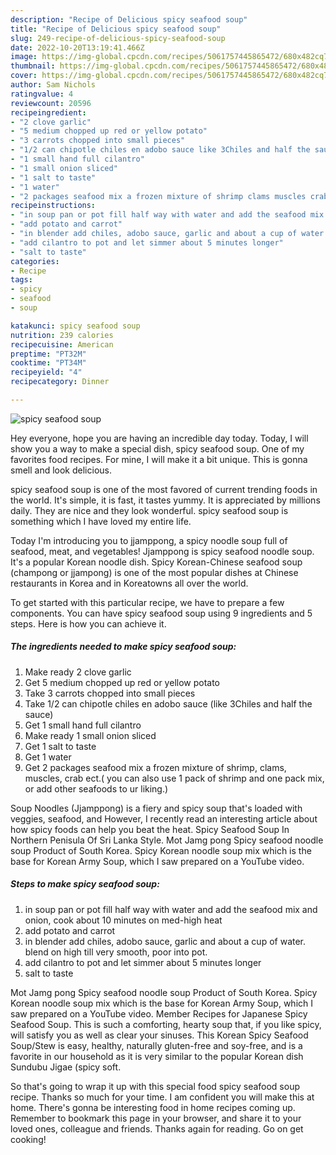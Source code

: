 ```yaml
---
description: "Recipe of Delicious spicy seafood soup"
title: "Recipe of Delicious spicy seafood soup"
slug: 249-recipe-of-delicious-spicy-seafood-soup
date: 2022-10-20T13:19:41.466Z
image: https://img-global.cpcdn.com/recipes/5061757445865472/680x482cq70/spicy-seafood-soup-recipe-main-photo.jpg
thumbnail: https://img-global.cpcdn.com/recipes/5061757445865472/680x482cq70/spicy-seafood-soup-recipe-main-photo.jpg
cover: https://img-global.cpcdn.com/recipes/5061757445865472/680x482cq70/spicy-seafood-soup-recipe-main-photo.jpg
author: Sam Nichols
ratingvalue: 4
reviewcount: 20596
recipeingredient:
- "2 clove garlic"
- "5 medium chopped up red or yellow potato"
- "3 carrots chopped into small pieces"
- "1/2 can chipotle chiles en adobo sauce like 3Chiles and half the sauce"
- "1 small hand full cilantro"
- "1 small onion sliced"
- "1 salt to taste"
- "1 water"
- "2 packages seafood mix a frozen mixture of shrimp clams muscles crab ect you can also use 1 pack of shrimp and one pack mix or add other seafoods to ur liking"
recipeinstructions:
- "in soup pan or pot fill half way with water and add the seafood mix and onion, cook about 10 minutes on med-high heat"
- "add potato and carrot"
- "in blender add chiles, adobo sauce, garlic and about a cup of water. blend on high till very smooth, poor into pot."
- "add cilantro to pot and let simmer about 5 minutes longer"
- "salt to taste"
categories:
- Recipe
tags:
- spicy
- seafood
- soup

katakunci: spicy seafood soup 
nutrition: 239 calories
recipecuisine: American
preptime: "PT32M"
cooktime: "PT34M"
recipeyield: "4"
recipecategory: Dinner

---
```



![spicy seafood soup](https://img-global.cpcdn.com/recipes/5061757445865472/680x482cq70/spicy-seafood-soup-recipe-main-photo.jpg)

Hey everyone, hope you are having an incredible day today. Today, I will show you a way to make a special dish, spicy seafood soup. One of my favorites food recipes. For mine, I will make it a bit unique. This is gonna smell and look delicious.

spicy seafood soup is one of the most favored of current trending foods in the world. It's simple, it is fast, it tastes yummy. It is appreciated by millions daily. They are nice and they look wonderful. spicy seafood soup is something which I have loved my entire life.

Today I&#39;m introducing you to jjamppong, a spicy noodle soup full of seafood, meat, and vegetables! Jjamppong is spicy seafood noodle soup. It&#39;s a popular Korean noodle dish. Spicy Korean-Chinese seafood soup (champong or jjampong) is one of the most popular dishes at Chinese restaurants in Korea and in Koreatowns all over the world.


To get started with this particular recipe, we have to prepare a few components. You can have spicy seafood soup using 9 ingredients and 5 steps. Here is how you can achieve it.

<!--inarticleads1-->

##### The ingredients needed to make spicy seafood soup:

1. Make ready 2 clove garlic
1. Get 5 medium chopped up red or yellow potato
1. Take 3 carrots chopped into small pieces
1. Take 1/2 can chipotle chiles en adobo sauce (like 3Chiles and half the sauce)
1. Get 1 small hand full cilantro
1. Make ready 1 small onion sliced
1. Get 1 salt to taste
1. Get 1 water
1. Get 2 packages seafood mix a frozen mixture of shrimp, clams, muscles, crab ect.( you can also use 1 pack of shrimp and one pack mix, or add other seafoods to ur liking.)


Soup Noodles (Jjamppong) is a fiery and spicy soup that&#39;s loaded with veggies, seafood, and However, I recently read an interesting article about how spicy foods can help you beat the heat. Spicy Seafood Soup In Northern Penisula Of Sri Lanka Style. Mot Jamg pong Spicy seafood noodle soup Product of South Korea. Spicy Korean noodle soup mix which is the base for Korean Army Soup, which I saw prepared on a YouTube video. 

<!--inarticleads2-->

##### Steps to make spicy seafood soup:

1. in soup pan or pot fill half way with water and add the seafood mix and onion, cook about 10 minutes on med-high heat
1. add potato and carrot
1. in blender add chiles, adobo sauce, garlic and about a cup of water. blend on high till very smooth, poor into pot.
1. add cilantro to pot and let simmer about 5 minutes longer
1. salt to taste


Mot Jamg pong Spicy seafood noodle soup Product of South Korea. Spicy Korean noodle soup mix which is the base for Korean Army Soup, which I saw prepared on a YouTube video. Member Recipes for Japanese Spicy Seafood Soup. This is such a comforting, hearty soup that, if you like spicy, will satisfy you as well as clear your sinuses. This Korean Spicy Seafood Soup/Stew is easy, healthy, naturally gluten-free and soy-free, and is a favorite in our household as it is very similar to the popular Korean dish Sundubu Jigae (spicy soft. 

So that's going to wrap it up with this special food spicy seafood soup recipe. Thanks so much for your time. I am confident you will make this at home. There's gonna be interesting food in home recipes coming up. Remember to bookmark this page in your browser, and share it to your loved ones, colleague and friends. Thanks again for reading. Go on get cooking!
